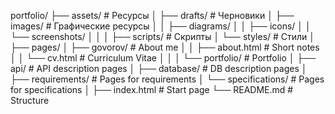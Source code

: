 portfolio/
├── assets/                     # Ресурсы
│   ├── drafts/                 # Черновики
│   ├── images/                 # Графические ресурсы
│   │   ├── diagrams/
│   │   ├── icons/
│   │   └── screenshots/
│   │
│   ├── scripts/                # Скрипты
│   └── styles/                 # Стили
│
├── pages/
│   ├── govorov/                # About me
│   │   ├── about.html          # Short notes
│   │   └── cv.html             # Curriculum Vitae
│   │
│   └── portfolio/              # Portfolio
│       ├── api/                # API description pages
│       ├── database/           # DB description pages
│       ├── requirements/       # Pages for requirements
│       └── specifications/     # Pages for specifications
│
├── index.html                  # Start page
└── README.md                   # Structure
